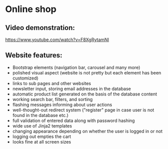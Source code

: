 # Online shop
## Video demonstration: 
https://www.youtube.com/watch?v=F8XgRytamNI
## Website features:  
- Bootstrap elements (navigation bar, carousel and many more)  
- polished visual aspect (website is not pretty but each element has been customized)  
- links to sub pages and other websites  
- newsletter input, storing email addresses in the database  
- automatic product list generated on the basis of the database content  
- working search bar, filters, and sorting  
- flashing messages informing about user actions  
- well-thought-out redirect system ("register" page in case user is not found in the database etc.)  
- full validation of entered data along with password hashing  
- wide use of Jinja2 templates  
- changing appearance depending on whether the user is logged in or not  
- logging out empties the cart  
- looks fine at all screen sizes
